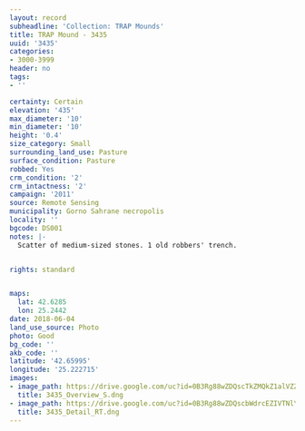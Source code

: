 ```yaml
---
layout: record
subheadline: 'Collection: TRAP Mounds'
title: TRAP Mound - 3435
uuid: '3435'
categories:
- 3000-3999
header: no
tags:
- ''

certainty: Certain
elevation: '435'
max_diameter: '10'
min_diameter: '10'
height: '0.4'
size_category: Small
surrounding_land_use: Pasture
surface_condition: Pasture
robbed: Yes
crm_condition: '2'
crm_intactness: '2'
campaign: '2011'
source: Remote Sensing
municipality: Gorno Sahrane necropolis
locality: ''
bgcode: DS001
notes: |-
  Scatter of medium-sized stones. 1 old robbers' trench.


rights: standard


maps:
  lat: 42.6285
  lon: 25.2442
date: 2018-06-04
land_use_source: Photo
photo: Good
bg_code: ''
akb_code: ''
latitude: '42.65995'
longitude: '25.222715'
images:
- image_path: https://drive.google.com/uc?id=0B3Rg88wZDQscTkZMQkZ1alVZZ28
  title: 3435_Overview_S.dng
- image_path: https://drive.google.com/uc?id=0B3Rg88wZDQscbWdrcEZIVTNlYUE
  title: 3435_Detail_RT.dng
---
```

